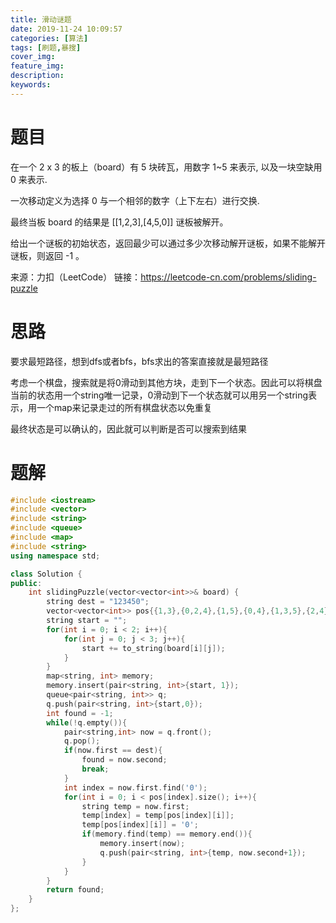 ```yaml
---
title: 滑动谜题
date: 2019-11-24 10:09:57
categories: [算法]
tags: [刷题,暴搜]
cover_img:
feature_img:
description:
keywords:
---
```


# 题目

在一个 2 x 3 的板上（board）有 5 块砖瓦，用数字 1~5 来表示, 以及一块空缺用 0 来表示.

一次移动定义为选择 0 与一个相邻的数字（上下左右）进行交换.

最终当板 board 的结果是 [[1,2,3],[4,5,0]] 谜板被解开。

给出一个谜板的初始状态，返回最少可以通过多少次移动解开谜板，如果不能解开谜板，则返回 -1 。

来源：力扣（LeetCode）
链接：https://leetcode-cn.com/problems/sliding-puzzle



# 思路

要求最短路径，想到dfs或者bfs，bfs求出的答案直接就是最短路径

考虑一个棋盘，搜索就是将0滑动到其他方块，走到下一个状态。因此可以将棋盘当前的状态用一个string唯一记录，0滑动到下一个状态就可以用另一个string表示，用一个map来记录走过的所有棋盘状态以免重复

最终状态是可以确认的，因此就可以判断是否可以搜索到结果



# 题解

```c++
#include <iostream>
#include <vector>
#include <string>
#include <queue>
#include <map>
#include <string>
using namespace std;

class Solution {
public:
    int slidingPuzzle(vector<vector<int>>& board) {
        string dest = "123450";
        vector<vector<int>> pos{{1,3},{0,2,4},{1,5},{0,4},{1,3,5},{2,4}};
        string start = "";
        for(int i = 0; i < 2; i++){
            for(int j = 0; j < 3; j++){
                start += to_string(board[i][j]);
            }
        }
        map<string, int> memory;
        memory.insert(pair<string, int>{start, 1});
        queue<pair<string, int>> q;
        q.push(pair<string, int>{start,0});
        int found = -1;
        while(!q.empty()){
            pair<string,int> now = q.front();
            q.pop();
            if(now.first == dest){
                found = now.second;
                break;
            }
            int index = now.first.find('0');
            for(int i = 0; i < pos[index].size(); i++){
                string temp = now.first;
                temp[index] = temp[pos[index][i]];
                temp[pos[index][i]] = '0';
                if(memory.find(temp) == memory.end()){
                    memory.insert(now);
                    q.push(pair<string, int>{temp, now.second+1});
                }
            }
        }
        return found;
    }
};
```

